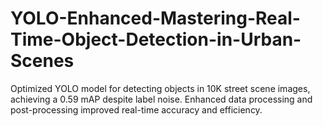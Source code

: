 # YOLO-Enhanced-Mastering-Real-Time-Object-Detection-in-Urban-Scenes
Optimized YOLO model for detecting objects in 10K street scene images, achieving a 0.59 mAP despite label noise. Enhanced data processing and post-processing improved real-time accuracy and efficiency.
